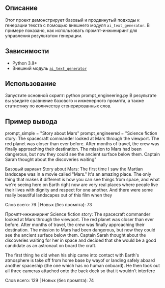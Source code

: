 ## Описание

Этот проект демонстрирует базовый и продвинутый подходы к генерации текста с помощью внешнего модуля `ai_text_generator`. В примере показано, как использовать промпт-инжиниринг для управления результатом генерации.

## Зависимости

- Python 3.8+
- Внешний модуль [`ai_text_generator`](https://github.com/TomilovR/proj/tree/main/GenAI-1-01)

## Использование

Запустите основной скрипт: python prompt_engineering.py
В результате вы увидите сравнение базового и инженерного промпта, а также статистику по количеству сгенерированных слов.

## Пример вывода
prompt_simple = "Story about Mars"
prompt_engineered = "Science fiction story: The spacecraft commander looked at Mars through the viewport. The red planet was closer than ever before. After months of travel, the crew was finally approaching their destination. The mission to Mars had been dangerous, but now they could see the ancient surface below them. Captain Sarah thought about the discoveries waiting"

Базовый вариант
Story about Mars:
The first time I saw the Martian landscape was in a movie called "Mars." It's an amazing place. The only thing that makes it different is how you can see things from space, and what we're seeing here on Earth right now are very real places where people live their lives with dignity and respect for one another. And there were some really beautiful landscapes out of this film when they

Слов всего: 76 | Новых (без промпта): 73

Промпт-инжиниринг
Science fiction story: The spacecraft commander looked at Mars through the viewport. The red planet was closer than ever before. After months of travel, the crew was finally approaching their destination. The mission to Mars had been dangerous, but now they could see the ancient surface below them. Captain Sarah thought about the discoveries waiting for her in space and decided that she would be a good candidate as an astronaut on board the craft.

The first thing he did when his ship came into contact with Earth's atmosphere is take off from home base by wayof or landing safely aboard another spaceship (the one which has no human onboard). He then took out all three cameras attached onto the back deck so that it wouldn't interfere

Слов всего: 129 | Новых (без промпта): 74
